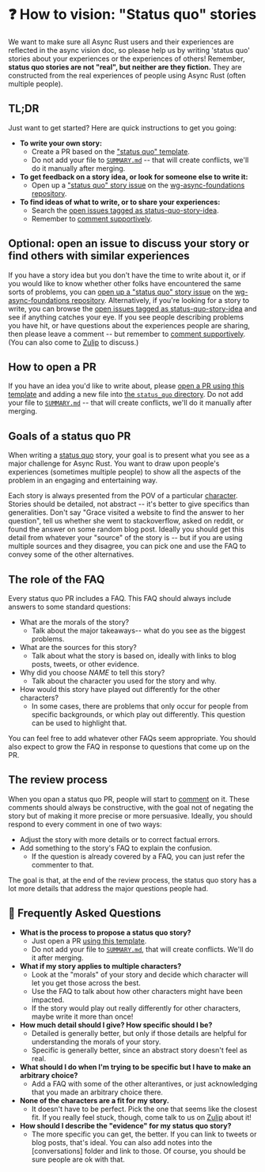 # ❓ How to vision: "Status quo" stories

We want to make sure all Async Rust users and their experiences are reflected in the async vision doc, so please help us by writing 'status quo' stories about your experiences or the experiences of others! Remember, **status quo stories are not "real", but neither are they fiction.** They are constructed from the real experiences of people using Async Rust (often multiple people). 

[sq]: ../status_quo.md
[character]: ../characters.md
[comment]: ./comment.md

## TL;DR

Just want to get started? Here are quick instructions to get you going:

* **To write your own story:**
    * Create a PR based on the ["status quo" template][template]. 
    * Do not add your file to [`SUMMARY.md`] -- that will create conflicts, we'll do it manually after merging.
* **To get feedback on a story idea, or look for someone else to write it:**
    * Open up a ["status quo" story issue][issue] on the [wg-async-foundations repository].
* **To find ideas of what to write, or to share your experiences:**
    * Search the [open issues tagged as status-quo-story-idea][oi].
    * Remember to [comment supportively][comment].

## Optional: open an issue to discuss your story or find others with similar experiences

If you have a story idea but you don't have the time to write about it, or if you would like to know whether other folks have encountered the same sorts of problems, you can [open up a "status quo" story issue][issue] on the [wg-async-foundations repository]. Alternatively, if you're looking for a story to write, you can browse the [open issues tagged as status-quo-story-idea][oi] and see if anything catches your eye. If you see people describing problems you have hit, or have questions about the experiences people are sharing, then please leave a comment -- but remember to [comment supportively][comment]. (You can also come to [Zulip] to discuss.)

[sqsi]: https://github.com/rust-lang/wg-async-foundations/labels/status-quo-story-ideas
[Zulip]: ../../welcome.md#Zulip
[issue]: https://github.com/rust-lang/wg-async-foundations/issues/new?assignees=&labels=good+first+issue%2C+help+wanted%2C+status-quo-story-ideas&template=-status-quo--story-issue.md&title=
[oi]: https://github.com/rust-lang/wg-async-foundations/issues?q=is%3Aopen+is%3Aissue+label%3Astatus-quo-story-ideas
[wg-async-foundations repository]: https://github.com/rust-lang/wg-async-foundations/

## How to open a PR

If you have an idea you'd like to write about, please [open a PR using this template][template] and adding a new file into [the `status_quo` directory][sqd]. Do not add your file to [`SUMMARY.md`] -- that will create conflicts, we'll do it manually after merging.

## Goals of a status quo PR 

When writing a [status quo][sq] story, your goal is to present what you see as a major challenge for Async Rust. You want to draw upon people's experiences (sometimes multiple people) to show all the aspects of the problem in an engaging and entertaining way.

Each story is always presented from the POV of a particular [character]. Stories should be detailed, not abstract -- it's better to give specifics than generalities. Don't say "Grace visited a website to find the answer to her question", tell us whether she went to stackoverflow, asked on reddit, or found the answer on some random blog post. Ideally you should get this detail from whatever your "source" of the story is -- but if you are using multiple sources and they disagree, you can pick one and use the FAQ to convey some of the other alternatives.

## The role of the FAQ

Every status quo PR includes a FAQ. This FAQ should always include answers to some standard questions:

* What are the morals of the story?
    * Talk about the major takeaways-- what do you see as the biggest problems.
* What are the sources for this story?
    * Talk about what the story is based on, ideally with links to blog posts, tweets, or other evidence.
* Why did you choose *NAME* to tell this story?
    * Talk about the character you used for the story and why.
* How would this story have played out differently for the other characters?
    * In some cases, there are problems that only occur for people from specific backgrounds, or which play out differently. This question can be used to highlight that.

You can feel free to add whatever other FAQs seem appropriate. You should also expect to grow the FAQ in response to questions that come up on the PR.

## The review process

When you opan a status quo PR, people will start to [comment] on it. These comments should always be constructive, with the goal not of negating the story but of making it more precise or more persuasive. Ideally, you should respond to every comment in one of two ways:

* Adjust the story with more details or to correct factual errors.
* Add something to the story's FAQ to explain the confusion.
    * If the question is already covered by a FAQ, you can just refer the commenter to that.

The goal is that, at the end of the review process, the status quo story has a lot more details that address the major questions people had.

## 🤔 Frequently Asked Questions

* **What is the process to propose a status quo story?**
    * Just open a PR [using this template][template].
    * Do not add your file to [`SUMMARY.md`], that will create conflicts. We'll do it after merging.
* **What if my story applies to multiple characters?**
    * Look at the "morals" of your story and decide which character will let you get those across the best.
    * Use the FAQ to talk about how other characters might have been impacted.
    * If the story would play out really differently for other characters, maybe write it more than once!
* **How much detail should I give? How specific should I be?**
    * Detailed is generally better, but only if those details are helpful for understanding the morals of your story.
    * Specific is generally better, since an abstract story doesn't feel as real.
* **What should I do when I'm trying to be specific but I have to make an arbitrary choice?**
    * Add a FAQ with some of the other alterantives, or just acknowledging that you made an arbitrary choice there.
* **None of the characters are a fit for my story.**
    * It doesn't have to be perfect. Pick the one that seems like the closest fit. If you really feel stuck, though, come talk to us on [Zulip] about it!
* **How should I describe the "evidence" for my status quo story?**
    * The more specific you can get, the better. If you can link to tweets or blog posts, that's ideal. You can also add notes into the [conversations] folder and link to those. Of course, you should be sure people are ok with that.

[template]: https://github.com/rust-lang/wg-async-foundations/tree/master/src/vision/status_quo/template.md
[sqd]: https://github.com/rust-lang/wg-async-foundations/tree/master/src/vision/status_quo
[`SUMMARY.md`]: https://github.com/rust-lang/wg-async-foundations/blob/master/src/SUMMARY.md
